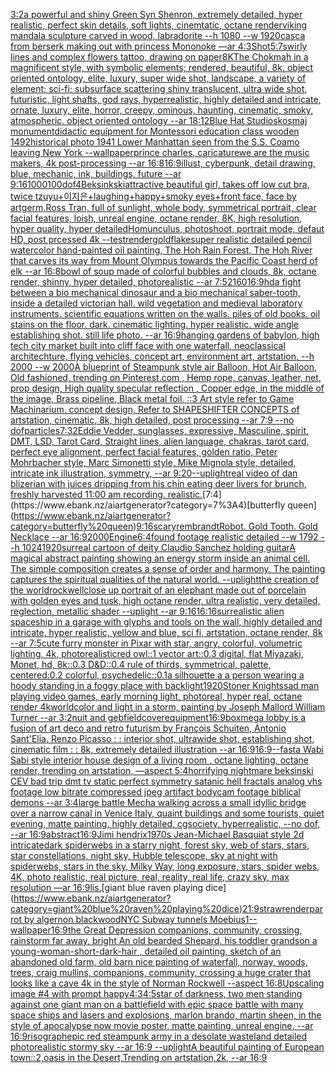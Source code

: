 [3:2](https://www.ebank.nz/aiartgenerator?category=3%3A2)[a powerful and shiny Green Syn Shenron, extremely detailed, hyper realistic, perfect skin details, soft lights, cinemtatic, octane render](https://www.ebank.nz/aiartgenerator?category=a%20powerful%20and%20shiny%20Green%20Syn%20Shenron%2C%20extremely%20detailed%2C%20hyper%20realistic%2C%20perfect%20skin%20details%2C%20soft%20lights%2C%20cinemtatic%2C%20octane%20render)[viking mandala sculpture carved in wood, labradorite --h 1080 --w 1920](https://www.ebank.nz/aiartgenerator?category=viking%20mandala%20sculpture%20carved%20in%20wood%2C%20labradorite%20--h%201080%20--w%201920)[casca from berserk making out with princess Mononoke —ar 4:3](https://www.ebank.nz/aiartgenerator?category=casca%20from%20berserk%20making%20out%20with%20princess%20Mononoke%20%E2%80%94ar%204%3A3)[Shot](https://www.ebank.nz/aiartgenerator?category=Shot)[5:7](https://www.ebank.nz/aiartgenerator?category=5%3A7)[swirly lines and complex flowers tattoo, drawing on paper](https://www.ebank.nz/aiartgenerator?category=swirly%20lines%20and%20complex%20flowers%20tattoo%2C%20drawing%20on%20paper)[8K](https://www.ebank.nz/aiartgenerator?category=8K)[The Chokmah in a magnificent style, with symbolic elements; rendered, beautiful, 8k, object oriented ontology, elite, luxury, super wide shot, landscape, a variety of element;  sci-fi; subsurface scattering shiny translucent, ultra wide shot, futuristic, light shafts, god rays, hyperrealistic, highly detailed and intricate, ornate, luxury, elite, horror, creepy, ominous, haunting, cinematic, smoky, atmospheric, object oriented ontology --ar 18:12](https://www.ebank.nz/aiartgenerator?category=The%20Chokmah%20in%20a%20magnificent%20style%2C%20with%20symbolic%20elements%3B%20rendered%2C%20beautiful%2C%208k%2C%20object%20oriented%20ontology%2C%20elite%2C%20luxury%2C%20super%20wide%20shot%2C%20landscape%2C%20a%20variety%20of%20element%3B%20%20sci-fi%3B%20subsurface%20scattering%20shiny%20translucent%2C%20ultra%20wide%20shot%2C%20futuristic%2C%20light%20shafts%2C%20god%20rays%2C%20hyperrealistic%2C%20highly%20detailed%20and%20intricate%2C%20ornate%2C%20luxury%2C%20elite%2C%20horror%2C%20creepy%2C%20ominous%2C%20haunting%2C%20cinematic%2C%20smoky%2C%20atmospheric%2C%20object%20oriented%20ontology%20--ar%2018%3A12)[Blue Hat Studios](https://www.ebank.nz/aiartgenerator?category=Blue%20Hat%20Studios)[kosmaj monument](https://www.ebank.nz/aiartgenerator?category=kosmaj%20monument)[didactic equipment for Montessori education class wooden 1492](https://www.ebank.nz/aiartgenerator?category=didactic%20equipment%20for%20Montessori%20education%20class%20wooden%201492)[historical photo 1941 Lower Manhattan seen from the S.S. Coamo leaving New York --wallpaper](https://www.ebank.nz/aiartgenerator?category=historical%20photo%201941%20Lower%20Manhattan%20seen%20from%20the%20S.S.%20Coamo%20leaving%20New%20York%20--wallpaper)[prince charles, caricature](https://www.ebank.nz/aiartgenerator?category=prince%20charles%2C%20caricature)[we are the music makers, 4k post-processing --ar 16:8](https://www.ebank.nz/aiartgenerator?category=we%20are%20the%20music%20makers%2C%204k%20post-processing%20--ar%2016%3A8)[16:9](https://www.ebank.nz/aiartgenerator?category=16%3A9)[illust, cyberpunk, detail drawing, blue, mechanic, ink, buildings, future --ar 9:16](https://www.ebank.nz/aiartgenerator?category=illust%2C%20cyberpunk%2C%20detail%20drawing%2C%20blue%2C%20mechanic%2C%20ink%2C%20buildings%2C%20future%20--ar%209%3A16)[1000100](https://www.ebank.nz/aiartgenerator?category=1000100)[dof](https://www.ebank.nz/aiartgenerator?category=dof)[4](https://www.ebank.nz/aiartgenerator?category=4)[Beksinkski](https://www.ebank.nz/aiartgenerator?category=Beksinkski)[attractive beautiful girl, takes off low cut bra, twice tzuyu+이지은+laughing+happy+smoky eyes+front face, face by artgerm,Ross Tran, full of sunlight, whole body, symmetrical portrait, clear facial features, loish, unreal engine, octane render, 8K, high resolution, hyper quality, hyper detailed](https://www.ebank.nz/aiartgenerator?category=attractive%20beautiful%20girl%2C%20takes%20off%20low%20cut%20bra%2C%20twice%20tzuyu%2B%EC%9D%B4%EC%A7%80%EC%9D%80%2Blaughing%2Bhappy%2Bsmoky%20eyes%2Bfront%20face%2C%20face%20by%20artgerm%2CRoss%20Tran%2C%20full%20of%20sunlight%2C%20whole%20body%2C%20symmetrical%20portrait%2C%20clear%20facial%20features%2C%20loish%2C%20unreal%20engine%2C%20octane%20render%2C%208K%2C%20high%20resolution%2C%20hyper%20quality%2C%20hyper%20detailed)[Homunculus, photoshoot, portrait mode, defaut HD, post prcessed 4k --test](https://www.ebank.nz/aiartgenerator?category=Homunculus%2C%20photoshoot%2C%20portrait%20mode%2C%20defaut%20HD%2C%20post%20prcessed%204k%20--test)[render](https://www.ebank.nz/aiartgenerator?category=render)[goldflake](https://www.ebank.nz/aiartgenerator?category=goldflake)[super realistic detailed pencil watercolor hand-painted oil painting, The Hoh Rain Forest, The Hoh River that carves its way from Mount Olympus towards the Pacific Coast herd of elk --ar 16:8](https://www.ebank.nz/aiartgenerator?category=super%20realistic%20detailed%20pencil%20watercolor%20hand-painted%20oil%20painting%2C%20The%20Hoh%20Rain%20Forest%2C%20The%20Hoh%20River%20that%20carves%20its%20way%20from%20Mount%20Olympus%20towards%20the%20Pacific%20Coast%20herd%20of%20elk%20--ar%2016%3A8)[bowl of soup made of colorful bubbles and clouds, 8k, octane render, shinny, hyper detailed, photorealistic --ar 7:5](https://www.ebank.nz/aiartgenerator?category=bowl%20of%20soup%20made%20of%20colorful%20bubbles%20and%20clouds%2C%208k%2C%20octane%20render%2C%20shinny%2C%20hyper%20detailed%2C%20photorealistic%20--ar%207%3A5)[2160](https://www.ebank.nz/aiartgenerator?category=2160)[16:9](https://www.ebank.nz/aiartgenerator?category=16%3A9)[hd](https://www.ebank.nz/aiartgenerator?category=hd)[a fight between a bio mechanical dinosaur and a bio mechanical saber-tooth, inside a detailed victorian hall. wild vegetation and medieval laboratory instruments. scientific equations written on the walls. piles of old books. oil stains on the floor. dark. cinematic lighting. hyper realistic. wide angle establishing shot. still life photo. --ar 16:9](https://www.ebank.nz/aiartgenerator?category=a%20fight%20between%20a%20bio%20mechanical%20dinosaur%20and%20a%20bio%20mechanical%20saber-tooth%2C%20inside%20a%20detailed%20victorian%20hall.%20wild%20vegetation%20and%20medieval%20laboratory%20instruments.%20scientific%20equations%20written%20on%20the%20walls.%20piles%20of%20old%20books.%20oil%20stains%20on%20the%20floor.%20dark.%20cinematic%20lighting.%20hyper%20realistic.%20wide%20angle%20establishing%20shot.%20still%20life%20photo.%20--ar%2016%3A9)[hanging gardens of babylon, high tech city market built into cliff face with  one waterfall, neoclassical architechture, flying vehicles, concept art, environment art, artstation, --h 2000 --w 2000](https://www.ebank.nz/aiartgenerator?category=hanging%20gardens%20of%20babylon%2C%20high%20tech%20city%20market%20built%20into%20cliff%20face%20with%20%20one%20waterfall%2C%20neoclassical%20architechture%2C%20flying%20vehicles%2C%20concept%20art%2C%20environment%20art%2C%20artstation%2C%20--h%202000%20--w%202000)[A blueprint of Steampunk style air Balloon,  Hot Air Balloon, Old fashioned, trending on Pinterest.com  , Hemp rope, canvas, leather, net, prop design, High quality specular reflection , Copper  edge, in the middle of the image, Brass pipeline,  Black metal foil,  ::3  Art style refer to Game Machinarium.  concept design, Refer to SHAPESHIFTER CONCEPTS  of artstation, cinematic,  8k, high detailed,  post processing    --ar 7:9   --no dof](https://www.ebank.nz/aiartgenerator?category=A%20blueprint%20of%20Steampunk%20style%20air%20Balloon%2C%20%20Hot%20Air%20Balloon%2C%20Old%20fashioned%2C%20trending%20on%20Pinterest.com%20%20%2C%20Hemp%20rope%2C%20canvas%2C%20leather%2C%20net%2C%20prop%20design%2C%20High%20quality%20specular%20reflection%20%2C%20Copper%20%20edge%2C%20in%20the%20middle%20of%20the%20image%2C%20Brass%20pipeline%2C%20%20Black%20metal%20foil%2C%20%20%3A%3A3%20%20Art%20style%20refer%20to%20Game%20Machinarium.%20%20concept%20design%2C%20Refer%20to%20SHAPESHIFTER%20CONCEPTS%20%20of%20artstation%2C%20cinematic%2C%20%208k%2C%20high%20detailed%2C%20%20post%20processing%20%20%20%20--ar%207%3A9%20%20%20--no%20dof)[particles](https://www.ebank.nz/aiartgenerator?category=particles)[7:32](https://www.ebank.nz/aiartgenerator?category=7%3A32)[Eddie Vedder, sunglasses, expressive, Masculine, spirit, DMT, LSD, Tarot Card, Straight lines, alien language, chakras, tarot card, perfect eye alignment, perfect facial features, golden ratio, Peter Mohrbacher style, Marc Simonetti style, Mike Mignola style, detailed, intricate ink illustration, symmetry, --ar 9:20](https://www.ebank.nz/aiartgenerator?category=Eddie%20Vedder%2C%20sunglasses%2C%20expressive%2C%20Masculine%2C%20spirit%2C%20DMT%2C%20LSD%2C%20Tarot%20Card%2C%20Straight%20lines%2C%20alien%20language%2C%20chakras%2C%20tarot%20card%2C%20perfect%20eye%20alignment%2C%20perfect%20facial%20features%2C%20golden%20ratio%2C%20Peter%20Mohrbacher%20style%2C%20Marc%20Simonetti%20style%2C%20Mike%20Mignola%20style%2C%20detailed%2C%20intricate%20ink%20illustration%2C%20symmetry%2C%20--ar%209%3A20)[--uplight](https://www.ebank.nz/aiartgenerator?category=--uplight)[real video of dan blizerian with juices dripping from his chin eating deer livers for brunch, freshly harvested 11:00 am recording. realistic.](https://www.ebank.nz/aiartgenerator?category=real%20video%20of%20dan%20blizerian%20with%20juices%20dripping%20from%20his%20chin%20eating%20deer%20livers%20for%20brunch%2C%20freshly%20harvested%2011%3A00%20am%20recording.%20realistic.)[7:4](https://www.ebank.nz/aiartgenerator?category=7%3A4)[butterfly queen](https://www.ebank.nz/aiartgenerator?category=butterfly%20queen)[9:16](https://www.ebank.nz/aiartgenerator?category=9%3A16)[scary](https://www.ebank.nz/aiartgenerator?category=scary)[rembrandt](https://www.ebank.nz/aiartgenerator?category=rembrandt)[Robot. Gold Tooth. Gold Necklace --ar 16:9](https://www.ebank.nz/aiartgenerator?category=Robot.%20Gold%20Tooth.%20Gold%20Necklace%20--ar%2016%3A9)[2000](https://www.ebank.nz/aiartgenerator?category=2000)[Engine](https://www.ebank.nz/aiartgenerator?category=Engine)[6:4](https://www.ebank.nz/aiartgenerator?category=6%3A4)[found footage  realistic detailed --w 1792 --h 1024](https://www.ebank.nz/aiartgenerator?category=found%20footage%20%20realistic%20detailed%20--w%201792%20--h%201024)[1920](https://www.ebank.nz/aiartgenerator?category=1920)[surreal cartoon of deity Claudio Sanchez holding guitar](https://www.ebank.nz/aiartgenerator?category=surreal%20cartoon%20of%20deity%20Claudio%20Sanchez%20holding%20guitar)[A magical abstract painting showing an energy storm inside an animal cell. The simple composition creates a sense of order and harmony. The painting captures the spiritual qualities of the natural world. --uplight](https://www.ebank.nz/aiartgenerator?category=A%20magical%20abstract%20painting%20showing%20an%20energy%20storm%20inside%20an%20animal%20cell.%20The%20simple%20composition%20creates%20a%20sense%20of%20order%20and%20harmony.%20The%20painting%20captures%20the%20spiritual%20qualities%20of%20the%20natural%20world.%20--uplight)[the creation of the world](https://www.ebank.nz/aiartgenerator?category=the%20creation%20of%20the%20world)[rockwell](https://www.ebank.nz/aiartgenerator?category=rockwell)[close up portrait of an elephant made out of porcelain with golden eyes and tusk, high octane render, ultra realistic, very detailed, reglection, metallic shader --uplight --ar 9:16](https://www.ebank.nz/aiartgenerator?category=close%20up%20portrait%20of%20an%20elephant%20made%20out%20of%20porcelain%20with%20golden%20eyes%20and%20tusk%2C%20high%20octane%20render%2C%20ultra%20realistic%2C%20very%20detailed%2C%20reglection%2C%20metallic%20shader%20--uplight%20--ar%209%3A16)[16:16](https://www.ebank.nz/aiartgenerator?category=16%3A16)[surrealistic alien spaceship in a garage with glyphs and tools on the wall, highly detailed and intricate, hyper realistic, yellow and blue, sci fi, artstation, octane render, 8k --ar 7:5](https://www.ebank.nz/aiartgenerator?category=surrealistic%20alien%20spaceship%20in%20a%20garage%20with%20glyphs%20and%20tools%20on%20the%20wall%2C%20highly%20detailed%20and%20intricate%2C%20hyper%20realistic%2C%20yellow%20and%20blue%2C%20sci%20fi%2C%20artstation%2C%20octane%20render%2C%208k%20--ar%207%3A5)[cute furry monster in Pixar with star, angry, colorful, volumetric lighting, 4k, photorealistic](https://www.ebank.nz/aiartgenerator?category=cute%20furry%20monster%20in%20Pixar%20with%20star%2C%20angry%2C%20colorful%2C%20volumetric%20lighting%2C%204k%2C%20photorealistic)[red owl::1 vector art::0.3 digital, flat Miyazaki, Monet, hd, 8k::0.3 D&D::0.4 rule of thirds, symmetrical, palette, centered:0.2 colorful, psychedelic::0.1](https://www.ebank.nz/aiartgenerator?category=red%20owl%3A%3A1%20vector%20art%3A%3A0.3%20digital%2C%20flat%20Miyazaki%2C%20Monet%2C%20hd%2C%208k%3A%3A0.3%20D%26D%3A%3A0.4%20rule%20of%20thirds%2C%20symmetrical%2C%20palette%2C%20centered%3A0.2%20colorful%2C%20psychedelic%3A%3A0.1)[a silhouette a a person wearing a hoody standing in a foggy place with backlight](https://www.ebank.nz/aiartgenerator?category=a%20silhouette%20a%20a%20person%20wearing%20a%20hoody%20standing%20in%20a%20foggy%20place%20with%20backlight)[1920](https://www.ebank.nz/aiartgenerator?category=1920)[Stoner Knights](https://www.ebank.nz/aiartgenerator?category=Stoner%20Knights)[sad man playing video games, early morning light, photoreal, hyper real, octane render 4k](https://www.ebank.nz/aiartgenerator?category=sad%20man%20playing%20video%20games%2C%20early%20morning%20light%2C%20photoreal%2C%20hyper%20real%2C%20octane%20render%204k)[world](https://www.ebank.nz/aiartgenerator?category=world)[color and light in a storm, painting by Joseph Mallord William Turner --ar 3:2](https://www.ebank.nz/aiartgenerator?category=color%20and%20light%20in%20a%20storm%2C%20painting%20by%20Joseph%20Mallord%20William%20Turner%20--ar%203%3A2)[nuit and geb](https://www.ebank.nz/aiartgenerator?category=nuit%20and%20geb)[field](https://www.ebank.nz/aiartgenerator?category=field)[cover](https://www.ebank.nz/aiartgenerator?category=cover)[equipment](https://www.ebank.nz/aiartgenerator?category=equipment)[16:9](https://www.ebank.nz/aiartgenerator?category=16%3A9)[box](https://www.ebank.nz/aiartgenerator?category=box)[mega lobby  is a fusion of art deco and retro futurism by François Schuiten, Antonio Sant'Elia, Renzo Picasso : : interior shot, ultrawide shot, establishing shot, cinematic film : : 8k, extremely detailed illustration --ar 16:9](https://www.ebank.nz/aiartgenerator?category=mega%20lobby%20%20is%20a%20fusion%20of%20art%20deco%20and%20retro%20futurism%20by%20Fran%C3%A7ois%20Schuiten%2C%20Antonio%20Sant%27Elia%2C%20Renzo%20Picasso%20%3A%20%3A%20interior%20shot%2C%20ultrawide%20shot%2C%20establishing%20shot%2C%20cinematic%20film%20%3A%20%3A%208k%2C%20extremely%20detailed%20illustration%20--ar%2016%3A9)[16:9](https://www.ebank.nz/aiartgenerator?category=16%3A9)[--fast](https://www.ebank.nz/aiartgenerator?category=--fast)[a Wabi Sabi style interior house design of a living room , octane lighting, octane render, trending on artstation, —aspect 5:4](https://www.ebank.nz/aiartgenerator?category=a%20Wabi%20Sabi%20style%20interior%20house%20design%20of%20a%20living%20room%20%2C%20octane%20lighting%2C%20octane%20render%2C%20trending%20on%20artstation%2C%20%E2%80%94aspect%205%3A4)[horrifying nightmare beksinski CEV bad trip dmt tv static perfect symmetry satanic hell fractals analog vhs footage low bitrate compressed jpeg artifact bodycam footage biblical demons --ar 3:4](https://www.ebank.nz/aiartgenerator?category=horrifying%20nightmare%20beksinski%20CEV%20bad%20trip%20dmt%20tv%20static%20perfect%20symmetry%20satanic%20hell%20fractals%20analog%20vhs%20footage%20low%20bitrate%20compressed%20jpeg%20artifact%20bodycam%20footage%20biblical%20demons%20--ar%203%3A4)[large battle Mecha walking across a small idyllic bridge over a narrow canal in Venice Italy, quaint buildings and some tourists, quiet evening, matte painting, highly detailed, cgsociety, hyperrealistic, --no dof, --ar 16:9](https://www.ebank.nz/aiartgenerator?category=large%20battle%20Mecha%20walking%20across%20a%20small%20idyllic%20bridge%20over%20a%20narrow%20canal%20in%20Venice%20Italy%2C%20quaint%20buildings%20and%20some%20tourists%2C%20quiet%20evening%2C%20matte%20painting%2C%20highly%20detailed%2C%20cgsociety%2C%20hyperrealistic%2C%20--no%20dof%2C%20--ar%2016%3A9)[abstract](https://www.ebank.nz/aiartgenerator?category=abstract)[16:9](https://www.ebank.nz/aiartgenerator?category=16%3A9)[Jimi hendrix1970s Jean-Michael Basquiat style 2d intricate](https://www.ebank.nz/aiartgenerator?category=Jimi%20hendrix1970s%20Jean-Michael%20Basquiat%20style%202d%20intricate)[dark spiderwebs in a starry night, forest sky, web of stars, stars, star constellations, night sky, Hubble telescope, sky at night with spiderwebs, stars in the sky, Milky Way, long exposure, stars, spider webs, 4K, photo realistic, real picture, real, reality, real life, crazy sky, max resolution —ar 16:9](https://www.ebank.nz/aiartgenerator?category=dark%20spiderwebs%20in%20a%20starry%20night%2C%20forest%20sky%2C%20web%20of%20stars%2C%20stars%2C%20star%20constellations%2C%20night%20sky%2C%20Hubble%20telescope%2C%20sky%20at%20night%20with%20spiderwebs%2C%20stars%20in%20the%20sky%2C%20Milky%20Way%2C%20long%20exposure%2C%20stars%2C%20spider%20webs%2C%204K%2C%20photo%20realistic%2C%20real%20picture%2C%20real%2C%20reality%2C%20real%20life%2C%20crazy%20sky%2C%20max%20resolution%20%E2%80%94ar%2016%3A9)[lis.](https://www.ebank.nz/aiartgenerator?category=lis.)[giant blue raven playing dice](https://www.ebank.nz/aiartgenerator?category=giant%20blue%20raven%20playing%20dice)[21:9](https://www.ebank.nz/aiartgenerator?category=21%3A9)[straw](https://www.ebank.nz/aiartgenerator?category=straw)[render](https://www.ebank.nz/aiartgenerator?category=render)[parrot by algernon blackwood](https://www.ebank.nz/aiartgenerator?category=parrot%20by%20algernon%20blackwood)[NYC  Subway tunnels  Moebius](https://www.ebank.nz/aiartgenerator?category=NYC%20%20Subway%20tunnels%20%20Moebius)[1](https://www.ebank.nz/aiartgenerator?category=1)[--wallpaper](https://www.ebank.nz/aiartgenerator?category=--wallpaper)[16:9](https://www.ebank.nz/aiartgenerator?category=16%3A9)[](https://www.ebank.nz/aiartgenerator?category=)[the Great Depression  companions, community, crossing, rainstorm far away, bright An old bearded Shepard, his toddler grandson a young-woman-short-dark-hair , detailed oil painting, sketch of an abandoned old farm, old barn nice painting of waterfall, norway, woods, trees, craig mullins,  companions, community, crossing a huge crater that looks like a cave 4k in the style of Norman Rockwell --aspect 16:8](https://www.ebank.nz/aiartgenerator?category=the%20Great%20Depression%20%20companions%2C%20community%2C%20crossing%2C%20rainstorm%20far%20away%2C%20bright%20An%20old%20bearded%20Shepard%2C%20his%20toddler%20grandson%20a%20young-woman-short-dark-hair%20%2C%20detailed%20oil%20painting%2C%20sketch%20of%20an%20abandoned%20old%20farm%2C%20old%20barn%20nice%20painting%20of%20waterfall%2C%20norway%2C%20woods%2C%20trees%2C%20craig%20mullins%2C%20%20companions%2C%20community%2C%20crossing%20a%20huge%20crater%20that%20looks%20like%20a%20cave%204k%20in%20the%20style%20of%20Norman%20Rockwell%20--aspect%2016%3A8)[Upscaling image #4 with prompt ](https://www.ebank.nz/aiartgenerator?category=Upscaling%20image%20%234%20with%20prompt%20)[happy](https://www.ebank.nz/aiartgenerator?category=happy)[4:3](https://www.ebank.nz/aiartgenerator?category=4%3A3)[4:5](https://www.ebank.nz/aiartgenerator?category=4%3A5)[star of darkness, two men standing against one giant man on a battlefield with epic space battle with many space ships and lasers and explosions, marlon brando, martin sheen, in the style of apocalypse now movie poster, matte painting, unreal engine, --ar 16:9](https://www.ebank.nz/aiartgenerator?category=star%20of%20darkness%2C%20two%20men%20standing%20against%20one%20giant%20man%20on%20a%20battlefield%20with%20epic%20space%20battle%20with%20many%20space%20ships%20and%20lasers%20and%20explosions%2C%20marlon%20brando%2C%20martin%20sheen%2C%20in%20the%20style%20of%20apocalypse%20now%20movie%20poster%2C%20matte%20painting%2C%20unreal%20engine%2C%20--ar%2016%3A9)[risograph](https://www.ebank.nz/aiartgenerator?category=risograph)[epic red steampunk army in a desolate wasteland detailed photorealistic stormy sky --ar 16:9 --uplight](https://www.ebank.nz/aiartgenerator?category=epic%20red%20steampunk%20army%20in%20a%20desolate%20wasteland%20detailed%20photorealistic%20stormy%20sky%20--ar%2016%3A9%20--uplight)[A beautiful painting of European town::2,oasis in the Desert,Trending on artstation,2k, --ar 16:9](https://www.ebank.nz/aiartgenerator?category=A%20beautiful%20painting%20of%20European%20town%3A%3A2%2Coasis%20in%20the%20Desert%2CTrending%20on%20artstation%2C2k%2C%20--ar%2016%3A9)